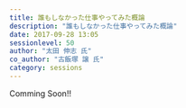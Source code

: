 ```yaml
---
title: 誰もしなかった仕事やってみた概論
description: "誰もしなかった仕事やってみた概論"
date: 2017-09-28 13:05
sessionlevel: 50
author: "太田 伸志 氏"
co_author: "古飯塚 譲 氏"
category: sessions
---
```

Comming Soon!!
